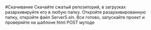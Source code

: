 #Скачивание
Скачайте сжатый репозиторий, в загрузках разархивируйте его в любую папку. Откройте разархивированную папку, откройте файл Server5.sln. Все готово, запускайте проект и проверяйте на шаблоне html POST мутоде
